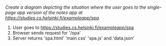 *Create a diagram depicting the situation where the user goes to the single-page app version of the notes app at https://studies.cs.helsinki.fi/exampleapp/spa.*


1. User goes to https://studies.cs.helsinki.fi/exampleapp/spa
2. Browser sends request for '/spa'
3. Server returns 'spa.html' 'main.css' 'spa.js' and 'data.json'


